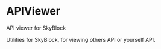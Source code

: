 # APIViewer
API viewer for SkyBlock

Utilities for SkyBlock, for viewing others API or yourself API.
